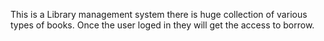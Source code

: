 This is a Library management system there is huge collection of various types of books. Once the user loged in they will get the access to borrow.
